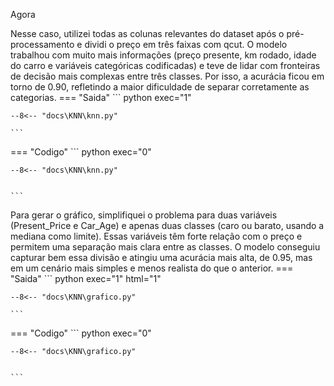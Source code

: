 Agora 

Nesse caso, utilizei todas as colunas relevantes do dataset após o pré-processamento e dividi o preço em três faixas com qcut. O modelo trabalhou com muito mais informações (preço presente, km rodado, idade do carro e variáveis categóricas codificadas) e teve de lidar com fronteiras de decisão mais complexas entre três classes. Por isso, a acurácia ficou em torno de 0.90, refletindo a maior dificuldade de separar corretamente as categorias.
=== "Saida"
    ``` python exec="1"

    --8<-- "docs\KNN\knn.py"

    ```
=== "Codigo"
    ``` python exec="0"

    --8<-- "docs\KNN\knn.py"


    ```


Para gerar o gráfico, simplifiquei o problema para duas variáveis (Present_Price e Car_Age) e apenas duas classes (caro ou barato, usando a mediana como limite). Essas variáveis têm forte relação com o preço e permitem uma separação mais clara entre as classes. O modelo conseguiu capturar bem essa divisão e atingiu uma acurácia mais alta, de 0.95, mas em um cenário mais simples e menos realista do que o anterior.
=== "Saida"
    ``` python exec="1" html="1"

    --8<-- "docs\KNN\grafico.py"

    ```
=== "Codigo"
    ``` python exec="0"

    --8<-- "docs\KNN\grafico.py"


    ```